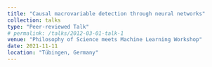```yaml
---
title: "Causal macrovariable detection through neural networks"
collection: talks
type: "Peer-reviewed Talk"
# permalink: /talks/2012-03-01-talk-1
venue: "Philosophy of Science meets Machine Learning Workshop"
date: 2021-11-11
location: "Tübingen, Germany"
---
```

<!-- <span style="font-size: 0.9em;"> Presenting my master thesis on Causal Representation Learning</span> -->